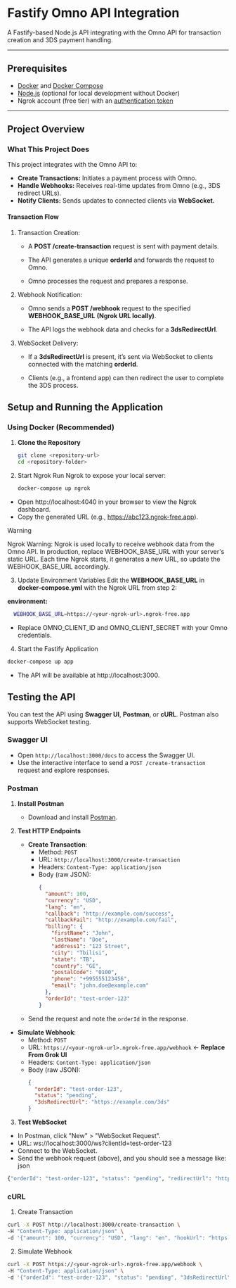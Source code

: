 # Fastify Omno API Integration

A Fastify-based Node.js API integrating with the Omno API for transaction creation and 3DS payment handling.

---

## Prerequisites

- [Docker](https://www.docker.com/get-started) and [Docker Compose](https://docs.docker.com/compose/install/)
- [Node.js](https://nodejs.org/) (optional for local development without Docker)
- Ngrok account (free tier) with an [authentication token](https://dashboard.ngrok.com/get-started/your-authtoken)

---

## Project Overview
### What This Project Does
This project integrates with the Omno API to:

- **Create Transactions:** Initiates a payment process with Omno.
- **Handle Webhooks:** Receives real-time updates from Omno (e.g., 3DS redirect URLs).
- **Notify Clients:** Sends updates to connected clients via **WebSocket.**


#### Transaction Flow
1. Transaction Creation:
    - A **POST /create-transaction** request is sent with payment details.

    - The API generates a unique **orderId** and forwards the 
    request to Omno.

    - Omno processes the request and prepares a response.

2. Webhook Notification:
    - Omno sends a **POST /webhook** request to the specified **WEBHOOK_BASE_URL** **(Ngrok URL locally)**.

    - The API logs the webhook data and checks for a **3dsRedirectUrl**.

3. WebSocket Delivery:
    - If a **3dsRedirectUrl** is present, it’s sent via WebSocket to clients connected with the matching **orderId**.
    
    - Clients (e.g., a frontend app) can then redirect the user to complete the 3DS process.



## Setup and Running the Application

### Using Docker (Recommended)

1. **Clone the Repository**
   ```bash
   git clone <repository-url>
   cd <repository-folder>
2. Start Ngrok
Run Ngrok to expose your local server:
    ```bash
    docker-compose up ngrok
    ```
    
- Open http://localhost:4040 in your browser to view the Ngrok dashboard.
- Copy the generated URL (e.g., https://abc123.ngrok-free.app).

 > [!WARNING]
 > Ngrok Warning: Ngrok is used locally to receive webhook data from the Omno API. In production, replace WEBHOOK_BASE_URL with your server's static URL. Each time Ngrok starts, it generates a new URL, so update the WEBHOOK_BASE_URL accordingly.

3. Update Environment Variables
Edit the **WEBHOOK_BASE_URL** in **docker-compose.yml** with the Ngrok URL from step 2:

**environment:**
```bash
  WEBHOOK_BASE_URL=https://<your-ngrok-url>.ngrok-free.app
```

- Replace OMNO_CLIENT_ID and OMNO_CLIENT_SECRET with your Omno credentials.

4. Start the Fastify Application
```bash
docker-compose up app
```
- The API will be available at http://localhost:3000.

## Testing the API

You can test the API using **Swagger UI**, **Postman**, or **cURL**. Postman also supports WebSocket testing.

### Swagger UI
- Open `http://localhost:3000/docs` to access the Swagger UI.
- Use the interactive interface to send a `POST /create-transaction` request and explore responses.

### Postman
1. **Install Postman**
   - Download and install [Postman](https://www.postman.com/downloads/).

2. **Test HTTP Endpoints**
   - **Create Transaction**:
     - Method: `POST`
     - URL: `http://localhost:3000/create-transaction`
     - Headers: `Content-Type: application/json`
     - Body (raw JSON):
       ```json
       {
         "amount": 100,
         "currency": "USD",
         "lang": "en",
         "callback": "http://example.com/success",
         "callbackFail": "http://example.com/fail",
         "billing": {
           "firstName": "John",
           "lastName": "Doe",
           "address1": "123 Street",
           "city": "Tbilisi",
           "state": "TB",
           "country": "GE",
           "postalCode": "0100",
           "phone": "+995555123456",
           "email": "john.doe@example.com"
         },
         "orderId": "test-order-123"
       }
    - Send the request and note the `orderId` in the response.

- **Simulate Webhook**:
  - Method: `POST`
  - URL: `https://<your-ngrok-url>.ngrok-free.app/webhook` <- **Replace From Grok UI**
  - Headers: `Content-Type: application/json`
  - Body (raw JSON):
    ```json
    {
      "orderId": "test-order-123",
      "status": "pending",
      "3dsRedirectUrl": "https://example.com/3ds"
    }
    ```

3. **Test WebSocket**
- In Postman, click "New" > "WebSocket Request".
- URL: ws://localhost:3000/ws?clientId=test-order-123
- Connect to the WebSocket.
- Send the webhook request (above), and you should see a message like:
json
```bash
{"orderId": "test-order-123", "status": "pending", "redirectUrl": "https://example.com/3ds"}
```

### cURL
1. Create Transaction

```bash
curl -X POST http://localhost:3000/create-transaction \
-H "Content-Type: application/json" \
-d '{"amount": 100, "currency": "USD", "lang": "en", "hookUrl": "https://<your-ngrok-url>.ngrok-free.app/webhook", "callback": "http://example.com/success", "callbackFail": "http://example.com/fail", "billing": {"firstName": "John", "lastName": "Doe", "address1": "123 Street", "city": "Tbilisi", "state": "TB", "country": "GE", "postalCode": "0100", "phone": "+995555123456", "email": "john.doe@example.com"}, "orderId": "test-order-123"}'
```
2. Simulate Webhook
```bash
curl -X POST https://<your-ngrok-url>.ngrok-free.app/webhook \
-H "Content-Type: application/json" \
-d '{"orderId": "test-order-123", "status": "pending", "3dsRedirectUrl": "https://example.com/3ds"}'